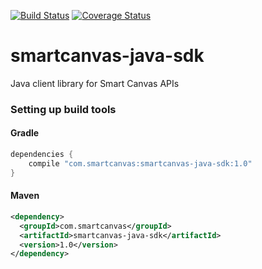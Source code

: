 [![Build Status](https://travis-ci.org/smartcanvas/java-sdk.png?branch=master)](https://travis-ci.org/smartcanvas/java-sdk)
[![Coverage Status](https://coveralls.io/repos/smartcanvas/java-sdk/badge.png?branch=master)](https://coveralls.io/r/smartcanvas/java-sdk?branch=master)


smartcanvas-java-sdk
=====================

Java client library for Smart Canvas APIs


### Setting up build tools 


#### Gradle

```groovy
dependencies {
    compile "com.smartcanvas:smartcanvas-java-sdk:1.0"
}
```

#### Maven

```xml
<dependency>
  <groupId>com.smartcanvas</groupId>
  <artifactId>smartcanvas-java-sdk</artifactId>
  <version>1.0</version>
</dependency>
```
